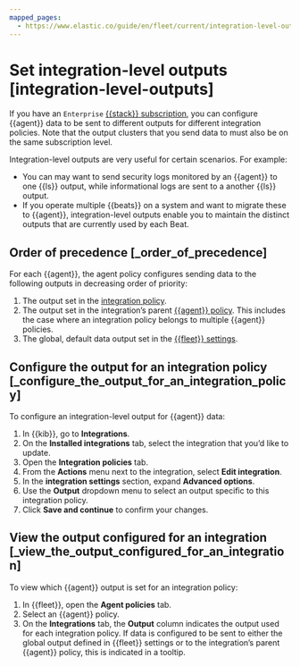 ```yaml
---
mapped_pages:
  - https://www.elastic.co/guide/en/fleet/current/integration-level-outputs.html
---
```


# Set integration-level outputs [integration-level-outputs]

If you have an `Enterprise` [{{stack}} subscription](https://www.elastic.co/subscriptions), you can configure {{agent}} data to be sent to different outputs for different integration policies. Note that the output clusters that you send data to must also be on the same subscription level.

Integration-level outputs are very useful for certain scenarios. For example:

* You can may want to send security logs monitored by an {{agent}} to one {{ls}} output, while informational logs are sent to a another {{ls}} output.
* If you operate multiple {{beats}} on a system and want to migrate these to {{agent}}, integration-level outputs enable you to maintain the distinct outputs that are currently used by each Beat.


## Order of precedence [_order_of_precedence]

For each {{agent}}, the agent policy configures sending data to the following outputs in decreasing order of priority:

1. The output set in the [integration policy](/reference/ingestion-tools/fleet/add-integration-to-policy.md).
2. The output set in the integration’s parent [{{agent}} policy](/reference/ingestion-tools/fleet/agent-policy.md). This includes the case where an integration policy belongs to multiple {{agent}} policies.
3. The global, default data output set in the [{{fleet}} settings](/reference/ingestion-tools/fleet/fleet-settings.md).


## Configure the output for an integration policy [_configure_the_output_for_an_integration_policy]

To configure an integration-level output for {{agent}} data:

1. In {{kib}}, go to **Integrations**.
2. On the **Installed integrations** tab, select the integration that you’d like to update.
3. Open the **Integration policies** tab.
4. From the **Actions** menu next to the integration, select **Edit integration**.
5. In the **integration settings** section, expand **Advanced options**.
6. Use the **Output** dropdown menu to select an output specific to this integration policy.
7. Click **Save and continue** to confirm your changes.


## View the output configured for an integration [_view_the_output_configured_for_an_integration]

To view which {{agent}} output is set for an integration policy:

1. In {{fleet}}, open the **Agent policies** tab.
2. Select an {{agent}} policy.
3. On the **Integrations** tab, the **Output** column indicates the output used for each integration policy. If data is configured to be sent to either the global output defined in {{fleet}} settings or to the integration’s parent {{agent}} policy, this is indicated in a tooltip.
